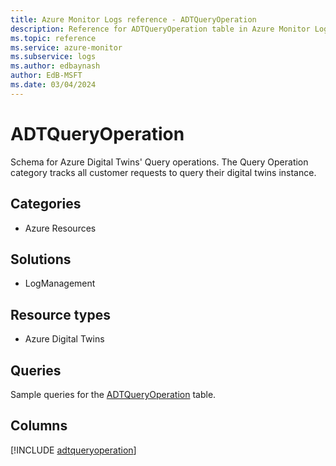 ```yaml
---
title: Azure Monitor Logs reference - ADTQueryOperation
description: Reference for ADTQueryOperation table in Azure Monitor Logs.
ms.topic: reference
ms.service: azure-monitor
ms.subservice: logs
ms.author: edbaynash
author: EdB-MSFT
ms.date: 03/04/2024
---
```


# ADTQueryOperation

Schema for Azure Digital Twins' Query operations. The Query Operation category tracks all customer requests to query their digital twins instance.


## Categories

- Azure Resources

## Solutions

- LogManagement

## Resource types

- Azure Digital Twins

## Queries

 Sample queries for the [ADTQueryOperation](/azure/azure-monitor/reference/queries/adtqueryoperation) table.


## Columns
  
[!INCLUDE [adtqueryoperation](.././tables/includes/adtqueryoperation-include.md)]
